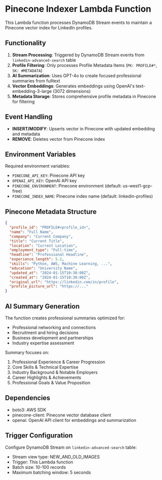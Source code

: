 # Pinecone Indexer Lambda Function

This Lambda function processes DynamoDB Stream events to maintain a Pinecone vector index for LinkedIn profiles.

## Functionality

1. **Stream Processing**: Triggered by DynamoDB Stream events from `linkedin-advanced-search` table
2. **Profile Filtering**: Only processes Profile Metadata Items (`PK: PROFILE#*`, `SK: #METADATA`)
3. **AI Summarization**: Uses GPT-4o to create focused professional summaries from fulltext
4. **Vector Embeddings**: Generates embeddings using OpenAI's text-embedding-3-large (3072 dimensions)
5. **Metadata Storage**: Stores comprehensive profile metadata in Pinecone for filtering

## Event Handling

- **INSERT/MODIFY**: Upserts vector in Pinecone with updated embedding and metadata
- **REMOVE**: Deletes vector from Pinecone index

## Environment Variables

Required environment variables:
- `PINECONE_API_KEY`: Pinecone API key
- `OPENAI_API_KEY`: OpenAI API key
- `PINECONE_ENVIRONMENT`: Pinecone environment (default: us-west1-gcp-free)
- `PINECONE_INDEX_NAME`: Pinecone index name (default: linkedin-profiles)

## Pinecone Metadata Structure

```json
{
  "profile_id": "PROFILE#<profile_id>",
  "name": "Full Name",
  "company": "Current Company",
  "title": "Current Title",
  "location": "Current Location",
  "employment_type": "Full-time",
  "headline": "Professional Headline",
  "experience_length": 5.2,
  "skills": "Python, AWS, Machine Learning, ...",
  "education": "University Name",
  "updated_at": "2024-01-15T10:30:00Z",
  "created_at": "2024-01-15T10:30:00Z",
  "original_url": "https://linkedin.com/in/profile",
  "profile_picture_url": "https://..."
}
```

## AI Summary Generation

The function creates professional summaries optimized for:
- Professional networking and connections
- Recruitment and hiring decisions
- Business development and partnerships
- Industry expertise assessment

Summary focuses on:
1. Professional Experience & Career Progression
2. Core Skills & Technical Expertise
3. Industry Background & Notable Employers
4. Career Highlights & Achievements
5. Professional Goals & Value Proposition

## Dependencies

- boto3: AWS SDK
- pinecone-client: Pinecone vector database client
- openai: OpenAI API client for embeddings and summarization

## Trigger Configuration

Configure DynamoDB Stream on `linkedin-advanced-search` table:
- Stream view type: NEW_AND_OLD_IMAGES
- Trigger: This Lambda function
- Batch size: 10-100 records
- Maximum batching window: 5 seconds
